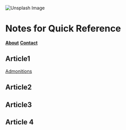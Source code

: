 
![Unsplash Image](https://images.unsplash.com/photo-1560763150-5f34e9c1e68d?q=80&w=1935&auto=format&fit=crop&ixlib=rb-4.0.3&ixid=M3wxMjA3fDB8MHxwaG90by1wYWdlfHx8fGVufDB8fHx8fA%3D%3D)
# Notes for Quick Reference
**[About](/about.md)**
**[Contact](/contact.md)**

## Article1
[Admonitions](/core1.md)

## Article2

## Article3


## Article 4

